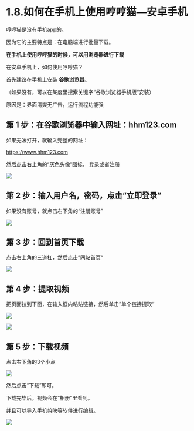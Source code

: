 # 1.8.如何在手机上使用哼哼猫—安卓手机

哼哼猫是没有手机app的。 

因为它的主要特点是：在电脑端进行批量下载。 

**在手机上使用哼哼猫的时候，可以用浏览器进行下载**

在安卓手机上，如何使用哼哼猫？

首先建议在手机上安装 **谷歌浏览器**。 

（如果没有，可以在某度里搜索关键字“谷歌浏览器手机版“安装） 

原因是：界面清爽无广告，运行流程功能强

## 第 1 步：在谷歌浏览器中输入网址：hhm123.com

如果无法打开，就输入完整的网址：

https://www.hhm123.com

然后点击右上角的“灰色头像”图标， 登录或者注册


![](https://mdnice007.oss-cn-beijing.aliyuncs.com/obsidian/202212141501712.png)

## 第 2 步：输入用户名，密码，点击“立即登录”

如果没有账号，就点击右下角的“注册账号”

![](https://mdnice007.oss-cn-beijing.aliyuncs.com/obsidian/202212141502216.png)

## 第 3 步：回到首页下载

点击右上角的三道杠，然后点击”网站首页“

![](https://mdnice007.oss-cn-beijing.aliyuncs.com/obsidian/202212141506625.png)

## 第 4 步：提取视频

把页面拉到下面，在输入框内粘贴链接，然后单击”单个链接提取“

![](https://mdnice007.oss-cn-beijing.aliyuncs.com/obsidian/202212141508572.png)



![](https://mdnice007.oss-cn-beijing.aliyuncs.com/obsidian/202212141512899.png)

## 第 5 步：下载视频

点击右下角的3个小点

![](https://mdnice007.oss-cn-beijing.aliyuncs.com/obsidian/202212141513376.png)

然后点击“下载”即可。 

下载完毕后，视频会在“相册”里看到。 

并且可以导入手机剪映等软件进行编辑。 

![](https://mdnice007.oss-cn-beijing.aliyuncs.com/obsidian/202212141514452.png)
